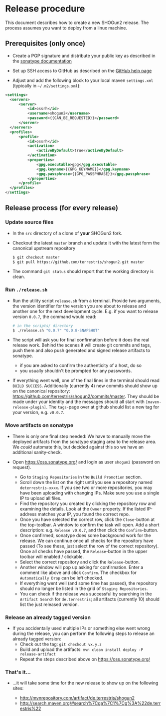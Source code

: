 # Release procedure

This document describes how to create a new SHOGun2 release. The process assumes
you want to deploy from a linux machine.

## Prerequisites (only once)

* Create a PGP signature and distribute your public key as described in the
  [sonatype documentation](http://central.sonatype.org/pages/working-with-pgp-signatures.html)

* Set up SSH access to GitHub as described on the
  [GitHub help page](https://help.github.com/articles/generating-ssh-keys/)

* Adjust and add the following block to your local maven `settings.xml`
  (typically in `~/.m2/settings.xml`):

```xml
<settings>
  <servers>
      <server>
          <id>ossrh</id>
          <username>shogun2</username>
          <password>{{CAN_BE_REQUESTED}}</password>
      </server>
  </servers>
  <profiles>
      <profile>
          <id>ossrh</id>
          <activation>
              <activeByDefault>true</activeByDefault>
          </activation>
          <properties>
              <gpg.executable>gpg</gpg.executable>
              <gpg.keyname>{{GPG_KEYNAME}}</gpg.keyname>
              <gpg.passphrase>{{GPG_PASSPHRASE}}</gpg.passphrase>
          </properties>
      </profile>
  </profiles>
</settings> 
```

## Release process (for every release)

### Update source files

* In the `src` directory of a clone of **your** SHOGun2 fork.

* Checkout the latest `master` branch and update it with the latest form the
  canonical upstream repository
  ```bash
  $ git checkout master
  $ git pull https://github.com/terrestris/shogun2.git master
  ```

* The command `git status` should report that the working directory is clean.

### Run `./release.sh`

* Run the utility script `release.sh` from a terminal. Provide two arguments,
  the version identifier for the version you are about to release and another
  one for the next development cycle. E.g. if you want to release version
  `0.0.7`, the command would read:
  ```bash
  # in the scripts/ directory
  $ ./release.sh "0.0.7" "0.0.8-SNAPSHOT"
  ```

* The script will ask you for final confirmation before it does the real release
  work. Behind the scenes it will create git commits and tags, push them and
  also push generated and signed release artifacts to sonatype.
  * if you are asked to confirm the authenticity of a host, do so
  * you usually shouldn't be prompted for any passwords.

* If everything went well, one of the final lines in the terminal should read
  `BUILD SUCCESS`. Additionally (currently 4) new commits should show up on the
  canonical repository: https://github.com/terrestris/shogun2/commits/master. They
  should be made under your identity and the messages should all start with
  `[maven-release-plugin]`. The `tags`-page over at github should list a new
  tag for your version, e.g. `v0.0.7`.

### Move artifacts on sonatype

* There is only one final step needed: We have to manually move the deployed
  artifacts from the sonatype staging area to the release area. We *could*
  automate this, but decided against this so we have an additional sanity-check.

* Open https://oss.sonatype.org/ and login as user `shogun2` (password on
  request).
  * Go to `Staging Repositories` in the `Build Promotion` section.
  * Scroll down the list on the right until you see a repository named
    `deterrestris-xxxx`. If you see two or more repositories, you may
    have been uploading with changing IPs. Make sure you use a single
    IP to upload all files.
  * Find the repository you created by clicking the repository row and
    examining the details. Look at the `Owner` property. If the listed
    IP-address matches your IP, you found the correct repo.
  * Once you have selected the correct row, click the `Close`-button at the
    top-toolbar. A window to confirm the task will open. Add a short
    description: e.g. `Release v0.0.7`, and then click the `Confirm`-button.
  * Once confirmed, sonatype does some background work for the release. We can
    continue once all checks for the repository have passed (To see these, just
    select the row of the correct repository). Once all checks have passed, the
    `Release`-button in the upper toolbar will enabled / clickable.
  * Select the correct repository and click the `Release`-button.
  * Another window will pop up asking for confirmation. Enter a comment like
    above and click `Confirm`. The checkbox for `Automatically Drop` can be
    left checked.
  * If everything went well (and some time has passed), the repository should
    no longer be listed in the grid of `Staging Repositories`.
  * You can check if the release was successful by searching in the `Artifact
    Search` for `de.terrestris`; all artifacts (currently 10) should list the
    just released version.

### Release an already tagged version

* If you accidentally used multiple IPs or something else went wrong
  during the release, you can perform the following steps to release
  an already tagged version:
  * Check out the tag: `git checkout vx.y.z`
  * Build and upload the artifacts: `mvn clean install deploy -P release-artifact`
  * Repeat the steps described above on https://oss.sonatype.org/

### That's it…

* …it will take some time for the new release to show up on the following sites:

  * http://mvnrepository.com/artifact/de.terrestris/shogun2
  * http://search.maven.org/#search%7Cga%7C1%7Cg%3A%22de.terrestris%22

